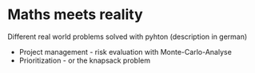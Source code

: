 # Maths meets reality

Different real world problems solved with pyhton (description in german)

- Project management - risk evaluation with Monte-Carlo-Analyse
- Prioritization - or the knapsack problem
